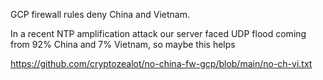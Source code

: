 GCP firewall rules deny China and Vietnam.

In a recent NTP amplification attack our server faced UDP flood coming from 92% China and 7% Vietnam, so maybe this helps

https://github.com/cryptozealot/no-china-fw-gcp/blob/main/no-ch-vi.txt
